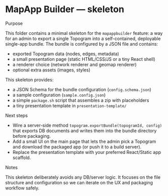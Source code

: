 # MapApp Builder — skeleton

Purpose

This folder contains a minimal skeleton for the `mapappbuilder` feature: a way for an admin to export a single Topogram into a self-contained, deployable single-app bundle. The bundle is configured by a JSON file and contains:

- exported Topogram data (nodes, edges, metadata)
- a small presentation page (static HTML/CSS/JS or a tiny React shell)
- a renderer choice (network renderer and geomap renderer)
- optional extra assets (images, styles)

This skeleton provides:

- a JSON Schema for the bundle configuration (`config.schema.json`)
- a sample configuration (`sample.config.json`)
- a simple `package.sh` script that assembles a zip with placeholders
- a tiny presentation template in `presentation-template/`

Next steps

- Wire a server-side method `topogram.exportBundle(topogramId, config)` that exports DB documents and writes them into the bundle directory before packaging.
- Add a small UI on the main page that lets the admin pick a Topogram and download the packaged app (or push it to a build server).
- Replace the presentation template with your preferred React/Static app scaffold.

Notes

This skeleton deliberately avoids any DB/server logic. It focuses on the file structure and configuration so we can iterate on the UX and packaging workflow safely.

